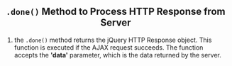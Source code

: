 <center><h2><code>.done()</code> Method to Process HTTP Response from Server</h2></center>

<ol>
<li>the <code>.done()</code> method returns the jQuery HTTP Response object.  This function is executed if the AJAX request succeeds.  The function accepts the <b>'data'</b> parameter, which is the data returned by the server.  
</li>